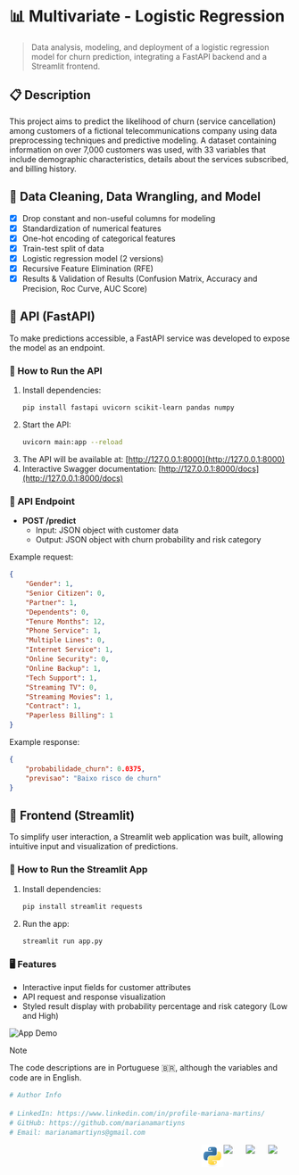 # 📊 Multivariate - Logistic Regression

> Data analysis, modeling, and deployment of a logistic regression model for churn prediction, integrating a FastAPI backend and a Streamlit frontend.

## 📋 Description

This project aims to predict the likelihood of churn (service cancellation) among customers of a fictional telecommunications company using data preprocessing techniques and predictive modeling. A dataset containing information on over 7,000 customers was used, with 33 variables that include demographic characteristics, details about the services subscribed, and billing history.

## 🧩 Data Cleaning, Data Wrangling, and Model

- [x] Drop constant and non-useful columns for modeling  
- [x] Standardization of numerical features  
- [x] One-hot encoding of categorical features  
- [x] Train-test split of data  
- [x] Logistic regression model (2 versions)  
- [x] Recursive Feature Elimination (RFE)  
- [x] Results & Validation of Results (Confusion Matrix, Accuracy and Precision, Roc Curve, AUC Score) 

## 🚀 API (FastAPI)

To make predictions accessible, a FastAPI service was developed to expose the model as an endpoint.

### 🔧 How to Run the API

1. Install dependencies:
   ```sh
   pip install fastapi uvicorn scikit-learn pandas numpy
   ```
2. Start the API:
   ```sh
   uvicorn main:app --reload
   ```
3. The API will be available at: [http://127.0.0.1:8000](http://127.0.0.1:8000)
4. Interactive Swagger documentation: [http://127.0.0.1:8000/docs](http://127.0.0.1:8000/docs)

### 📡 API Endpoint

- **POST /predict**
  - Input: JSON object with customer data
  - Output: JSON object with churn probability and risk category

Example request:

```json
{
    "Gender": 1,
    "Senior Citizen": 0,
    "Partner": 1,
    "Dependents": 0,
    "Tenure Months": 12,
    "Phone Service": 1,
    "Multiple Lines": 0,
    "Internet Service": 1,
    "Online Security": 0,
    "Online Backup": 1,
    "Tech Support": 1,
    "Streaming TV": 0,
    "Streaming Movies": 1,
    "Contract": 1,
    "Paperless Billing": 1
}
```

Example response:

```json
{
    "probabilidade_churn": 0.0375,
    "previsao": "Baixo risco de churn"
}
```

## 🎨 Frontend (Streamlit)

To simplify user interaction, a Streamlit web application was built, allowing intuitive input and visualization of predictions.

### 🔧 How to Run the Streamlit App

1. Install dependencies:
   ```sh
   pip install streamlit requests
   ```
2. Run the app:
   ```sh
   streamlit run app.py
   ```

### 🖥 Features

- Interactive input fields for customer attributes
- API request and response visualization
- Styled result display with probability percentage and risk category (Low and High)

![App Demo](gif_app.gif)


> [!NOTE]  
> The code descriptions are in Portuguese 🇧🇷, although the variables and code are in English.

```py
# Author Info

# LinkedIn: https://www.linkedin.com/in/profile-mariana-martins/
# GitHub: https://github.com/marianamartiyns
# Email: marianamartiyns@gmail.com
```

<img align="right" width="40px" src="https://avatars.githubusercontent.com/u/45109972?s=200&v=4">
<img align="right" width="40px" src="https://fastapi.tiangolo.com/img/logo-margin/logo-teal.png">
<img align="right" width ='40px' src ='https://img.icons8.com/?size=100&id=lOqoeP2Zy02f&format=png&color=000000'> </a>
<img align="right" width ='40px' src ='https://raw.githubusercontent.com/devicons/devicon/master/icons/python/python-original.svg'> </a>
